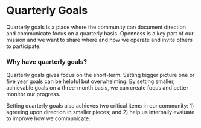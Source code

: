 # Quarterly Goals

Quarterly goals is a place where the community can document direction and communicate focus on a quarterly basis. Openness is a key part of our mission and we want to share where and how we operate and invite others to participate. 

### Why have quarterly goals? 

Quarterly goals gives focus on the short-term. Setting bigger picture one or five year goals can be helpful but overwhelming. By setting smaller, achievable goals on a three-month basis, we can create focus and better monitor our progress. 

Setting quarterly goals also achieves two critical items in our community: 1) agreeing upon direction in smaller pieces; and 2) help us internally evaluate to improve how we communicate. 
